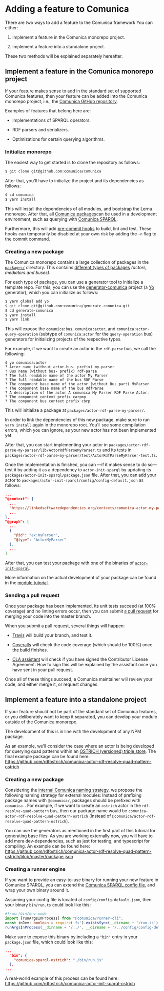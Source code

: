 # Adding a feature to Comunica

There are two ways to add a feature to the Comunica framework
You can either:

1. Implement a feature in the Comunica monorepo project.

2. Implement a feature into a standalone project.

These two methods will be explained separately hereafter.

## Implement a feature in the Comunica monorepo project

If your feature makes sense to add in the standard set of supported Comunica features, then your feature can be added into the Comunica monorepo project, i.e., the [Comunica GitHub repository](https://github.com/comunica/comunica).

Examples of features that belong here are:

* Implementations of SPARQL operators.

* RDF parsers and serializers.

* Optimizations for certain querying algorithms.

### Initialize monorepo

The easiest way to get started is to clone the repository as follows:

```bash
$ git clone git@github.com:comunica/comunica
```

After that, you'll have to initialize the project and its dependencies as follows:

```bash
$ cd comunica
$ yarn install
```

This will install the dependencies of all modules, and bootstrap the Lerna monorepo. After that, all [Comunica packages](https://github.com/comunica/comunica/tree/master/packages)can be used in a development environment, such as querying with [Comunica SPARQL](https://github.com/comunica/comunica/tree/master/packages/actor-init-sparql).

Furthermore, this will add [pre-commit hooks](https://www.npmjs.com/package/pre-commit) to build, lint and test. These hooks can temporarily be disabled at your own risk by adding the `-n` flag to the commit command.

### Creating a new package

The Comunica monorepo contains a large collection of packages in the [`packages/`](https://github.com/comunica/comunica/tree/master/packages) directory. This contains [different types of packages](http://comunica.readthedocs.io/en/latest/core/) _(actors, mediators and buses)_.

For each type of package, you can use a generator tool to initialize a template repo. For this, you can use the [generator-comunica](https://github.com/comunica/generate-comunica) project (a [Yo](https://www.npmjs.com/package/yo) generator), which you can initialize as follows:

```bash
$ yarn global add yo
$ git clone git@github.com:comunica/generate-comunica.git
$ cd generate-comunica
$ yarn install
$ yarn link
```

This will expose the `comunica:bus`, `comunica:actor`, and `comunica:actor-query-operation` (subtype of `comunica:actor` for the `query-operation` bus) generators for initializing projects of the respective types.

For example, if we want to create an actor in the `rdf-parse` bus, we call the following:

```
$ yo comunica:actor
? Actor name (without actor-bus- prefix) my-parser
? Bus name (without bus- prefix) rdf-parse
? The full readable name of the actor My Parser
? The full readable name of the bus RDF Parse
? The component base name of the actor (without Bus part) MyParser
? The component base name of the bus RdfParse
? A description of the actor A comunica My Parser RDF Parse Actor.
? The component context prefix carpmp
? The component bus context prefix cbrp
```

This will initialize a package at `packages/actor-rdf-parse-my-parser/`.

In order to link the dependencies of this new package, make sure to run `yarn install` again in the monorepo root. You'll see some compilation errors, which you can ignore, as your new actor has not been implemented yet.

After that, you can start implementing your actor in `packages/actor-rdf-parse-my-parser/lib/ActorRdfParseMyParser.ts` and its tests in `packages/actor-rdf-parse-my-parser/test/ActorRdfParseMyParser-test.ts`.

Once the implementation is finished, you can —if it makes sense to do so— test it by adding it as a dependency to `actor-init-sparql`  by updating its `packages/actor-init-sparql/package.json` file. After that, you can add your actor to `packages/actor-init-sparql/config/config-default.json` as follows:

```json
...
"@context": {
  ...
  "https://linkedsoftwaredependencies.org/contexts/comunica-actor-my-parser.jsonld",
  ...
},
"@graph": [
  ...
  {
    "@id": "ex:myParser",
    "@type": "ActorMyParser"
  },
  ...
]
```

After that, you can test your package with one of the binaries of [`actor-init-sparql`](https://github.com/comunica/comunica/tree/master/packages/actor-init-sparql).

More information on the actual development of your package can be found in the [module tutorial](http://comunica.readthedocs.io/en/latest/tutorials/module/).

### Sending a pull request

Once your package has been implemented, its unit tests succeed (at 100% coverage) and no linting errors occur, then you can submit [a pull request](https://github.com/comunica/comunica/pulls) for merging your code into the master branch.

When you submit a pull request, several things will happen:

* [Travis](https://travis-ci.org/) will build your branch, and test it.

* [Coveralls](https://coveralls.io/) will check the code coverage (which should be 100%) once the build finishes.

* [CLA assistant](https://cla-assistant.io/comunica/comunica) will check if you have signed the Contributor License Agreement. How to sign this will be explained by the assistant once you have sent in your pull request. 

Once all of these things succeed, a Comunica maintainer will review your code, and either merge it, or request changes.

## Implement a feature into a standalone project

If your feature should not be part of the standard set of Comunica features, or you deliberately want to keep it separated, you can develop your module outside of the Comunica monorepo.

The development of this is in line with the development of any NPM package.

As an example, we'll consider the case where an actor is being developed for querying quad patterns within an [OSTRICH (versioned) triple store](https://github.com/rdfostrich). The final example package can be found here: https://github.com/rdfostrich/comunica-actor-rdf-resolve-quad-pattern-ostrich

### Creating a new package

Considering the [internal Comunica naming strategy](http://comunica.readthedocs.io/en/latest/),  we propose the following naming strategy for external modules: Instead of prefixing package names with `@comunica/`, packages should be prefixed with `comunica-`. For example, if we want to create an `ostrich` actor in the `rdf-resolve-quad-pattern` bus, then our package name would be `comunica-actor-rdf-resolve-quad-pattern-ostrich` (instead of `@comunica/actor-rdf-resolve-quad-pattern-ostrich`).

You can use the generators as mentioned in the first part of this tutorial for generating base files. As you are working externally now, you will have to add more dev-dependencies, such as jest for testing, and typescript for compiling. An example can be found here: https://github.com/rdfostrich/comunica-actor-rdf-resolve-quad-pattern-ostrich/blob/master/package.json

### Creating a runner engine

If you want to provide an easy-to-use binary for running your new feature in Comunica SPARQL, you can extend the [Comunica SPARQL config file](https://github.com/comunica/comunica/blob/master/packages/actor-init-sparql/config/config-default.json), and wrap your own binary around it.

Assuming your config file is located at `config/config-default.json`, then your binary `bin/run.ts` could look like this:

```typescript
#!/usr/bin/env node
import {runArgsInProcess} from "@comunica/runner-cli";
const inDev: boolean = require('fs').existsSync(__dirname + '/run.ts');
runArgsInProcess(__dirname + '/../', __dirname + '/../config/config-default.json', inDev);
```

Make sure to expose this binary by including a `"bin"` entry in your `package.json` file, which could look like this:

```json
...
  "bin": {
    "comunica-sparql-ostrich": "./bin/run.js"
  },
...
```

A real-world example of this process can be found here: https://github.com/rdfostrich/comunica-actor-init-sparql-ostrich


